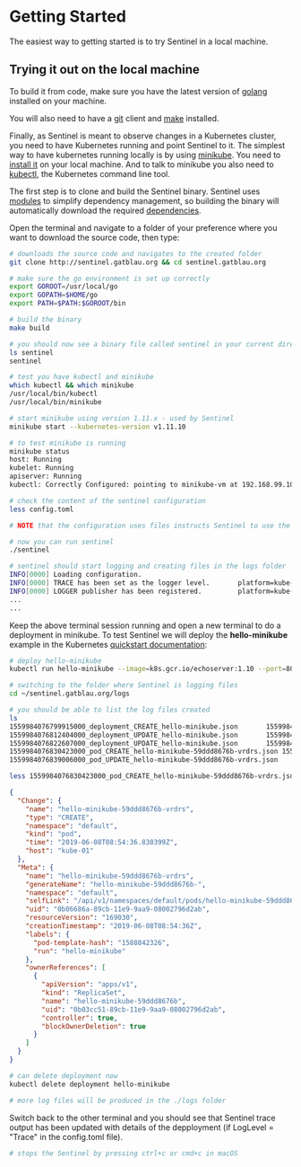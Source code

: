 # Getting Started

The easiest way to getting started is to try Sentinel in a local machine.

## Trying it out on the local machine

To build it from code, make sure you have the latest version of [golang](https://golang.org/dl/) installed on your machine.

You will also need to have a [git](https://www.atlassian.com/git/tutorials/install-git) client and [make](https://www.gnu.org/software/make/) installed.

Finally, as Sentinel is meant to observe changes in a Kubernetes cluster, you need to have Kubernetes running and point Sentinel to it. The simplest way to have kubernetes running locally is by using [minikube](https://github.com/kubernetes/minikube). You need to [install it](https://kubernetes.io/docs/tasks/tools/install-minikube/) on your local machine. And to talk to minikube you also need to [kubectl](https://kubernetes.io/docs/tasks/tools/install-kubectl/), the Kubernetes command line tool.

The first step is to clone and build the Sentinel binary. Sentinel uses [modules](https://blog.golang.org/using-go-modules) to simplify dependency management, so building the binary will automatically download the required [dependencies](../go.mod).

Open the terminal and navigate to a folder of your preference where you want to download the source code, then type:

```bash
# downloads the source code and navigates to the created folder
git clone http://sentinel.gatblau.org && cd sentinel.gatblau.org

# make sure the go environment is set up correctly
export GOROOT=/usr/local/go
export GOPATH=$HOME/go
export PATH=$PATH:$GOROOT/bin

# build the binary
make build

# you should now see a binary file called sentinel in your current directory
ls sentinel
sentinel

# test you have kubectl and minikube
which kubectl && which minikube
/usr/local/bin/kubectl
/usr/local/bin/minikube

# start minikube using version 1.11.x - used by Sentinel
minikube start --kubernetes-version v1.11.10

# to test minikube is running
minikube status
host: Running
kubelet: Running
apiserver: Running
kubectl: Correctly Configured: pointing to minikube-vm at 192.168.99.100

# check the content of the sentinel configuration
less config.toml

# NOTE that the configuration uses files instructs Sentinel to use the Logger publisher by default to create log files under the ./logs folder.

# now you can run sentinel
./sentinel

# sentinel should start logging and creating files in the logs folder
INFO[0000] Loading configuration.
INFO[0000] TRACE has been set as the logger level.       platform=kube-01
INFO[0000] LOGGER publisher has been registered.         platform=kube-01
...
...
```

Keep the above terminal session running and open a new terminal to do a deployment in minikube.
To test Sentinel we will deploy the **hello-minikube** example in the Kubernetes [quickstart documentation](https://kubernetes.io/docs/setup/minikube/#quickstart):

```bash
# deploy hello-minikube
kubectl run hello-minikube --image=k8s.gcr.io/echoserver:1.10 --port=8080

# switching to the folder where Sentinel is logging files
cd ~/sentinel.gatblau.org/logs

# you should be able to list the log files created
ls
1559984076799915000_deployment_CREATE_hello-minikube.json		1559984076863889000_deployment_UPDATE_hello-minikube.json
1559984076812404000_deployment_UPDATE_hello-minikube.json		1559984076871230000_pod_UPDATE_hello-minikube-59ddd8676b-vrdrs.json
1559984076822607000_deployment_UPDATE_hello-minikube.json		1559984078809792000_pod_UPDATE_hello-minikube-59ddd8676b-vrdrs.json
1559984076830423000_pod_CREATE_hello-minikube-59ddd8676b-vrdrs.json	1559984078822553000_deployment_UPDATE_hello-minikube.json
1559984076839006000_pod_UPDATE_hello-minikube-59ddd8676b-vrdrs.json

less 1559984076830423000_pod_CREATE_hello-minikube-59ddd8676b-vrdrs.json
```

```json
{
  "Change": {
    "name": "hello-minikube-59ddd8676b-vrdrs",
    "type": "CREATE",
    "namespace": "default",
    "kind": "pod",
    "time": "2019-06-08T08:54:36.830399Z",
    "host": "kube-01"
  },
  "Meta": {
    "name": "hello-minikube-59ddd8676b-vrdrs",
    "generateName": "hello-minikube-59ddd8676b-",
    "namespace": "default",
    "selfLink": "/api/v1/namespaces/default/pods/hello-minikube-59ddd8676b-vrdrs",
    "uid": "0b06686a-89cb-11e9-9aa9-08002796d2ab",
    "resourceVersion": "169030",
    "creationTimestamp": "2019-06-08T08:54:36Z",
    "labels": {
      "pod-template-hash": "1588842326",
      "run": "hello-minikube"
    },
    "ownerReferences": [
      {
        "apiVersion": "apps/v1",
        "kind": "ReplicaSet",
        "name": "hello-minikube-59ddd8676b",
        "uid": "0b03cc51-89cb-11e9-9aa9-08002796d2ab",
        "controller": true,
        "blockOwnerDeletion": true
      }
    ]
  }
}
```

```bash
# can delete deployment now
kubectl delete deployment hello-minikube

# more log files will be produced in the ./logs folder
```

Switch back to the other terminal and you should see that Sentinel trace output has been updated with details of the depployment (if LogLevel = "Trace" in the config.toml file).

```bash
# stops the Sentinel by pressing ctrl+c or cmd+c in macOS
```

